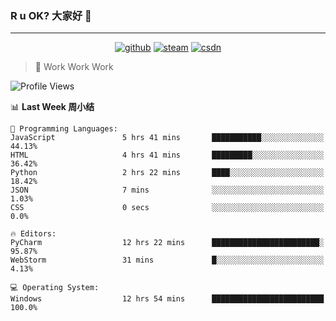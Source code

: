 ### R u OK? 大家好 👋

___

<p align="center">
  <a href="https://bigkjp97.github.io/"><img src="https://img.shields.io/badge/-GitPage-lightgrey" alt="github"></a>
  <a href="https://steamcommunity.com/id/bigkjp/"><img src="https://img.shields.io/badge/-Steam-black" alt="steam"></a>
  <a href="https://blog.csdn.net/qq_38986088"><img src="https://img.shields.io/badge/CSDN-cf000e" alt="csdn"></a>
</p>

> 🧟 Work Work Work

<!--START_SECTION:kjp readme-->
![Profile Views](http://img.shields.io/badge/Mi%20Amigos%E2%99%82%EF%B8%8F-0-ff69b4)

📊 **Last Week 周小结** 

```text
💬 Programming Languages: 
JavaScript               5 hrs 41 mins       ███████████░░░░░░░░░░░░░░   44.13% 
HTML                     4 hrs 41 mins       █████████░░░░░░░░░░░░░░░░   36.42% 
Python                   2 hrs 22 mins       ████░░░░░░░░░░░░░░░░░░░░░   18.42% 
JSON                     7 mins              ░░░░░░░░░░░░░░░░░░░░░░░░░   1.03% 
CSS                      0 secs              ░░░░░░░░░░░░░░░░░░░░░░░░░   0.0%

🔥 Editors: 
PyCharm                  12 hrs 22 mins      ████████████████████████░   95.87% 
WebStorm                 31 mins             █░░░░░░░░░░░░░░░░░░░░░░░░   4.13%

💻 Operating System: 
Windows                  12 hrs 54 mins      █████████████████████████   100.0%

```


<!--END_SECTION:kjp readme-->

<!--
**bigkjp97/bigkjp97** is a ✨ _special_ ✨ repository because its `README.md` (this file) appears on your GitHub profile.

Here are some ideas to get you started:

- 🔭 I’m currently working on ...
- 🌱 I’m currently learning ...
- 👯 I’m looking to collaborate on ...
- 🤔 I’m looking for help with ...
- 💬 Ask me about ...
- 📫 How to reach me: ...
- 😄 Pronouns: ...
- ⚡ Fun fact: ... -->
